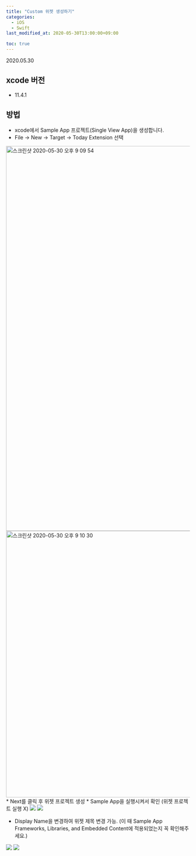 ```yaml
---
title: "Custom 위젯 생성하기"
categories: 
  - iOS
  - Swift
last_modified_at: 2020-05-30T13:00:00+09:00

toc: true
---
```

2020.05.30

## xcode 버전
* 11.4.1


## 방법
* xcode에서 Sample App 프로젝트(Single View App)을 생성합니다. 
* File -> New -> Target -> Today Extension 선택
<img width="1051" alt="스크린샷 2020-05-30 오후 9 09 54" src="https://user-images.githubusercontent.com/58776221/83327975-e05c8d00-a2ba-11ea-8842-2754fedef870.png">
<img width="728" alt="스크린샷 2020-05-30 오후 9 10 30" src="https://user-images.githubusercontent.com/58776221/83327979-e5214100-a2ba-11ea-8bcc-750305d241e9.png">
* Next를 클릭 후 위젯 프로젝트 생성
* Sample App을 실행시켜서 확인 (위젯 프로젝트 실행 X)
<img src="https://user-images.githubusercontent.com/58776221/83327982-e8b4c800-a2ba-11ea-8af8-3e9cf0847df8.png" />
<img src="https://user-images.githubusercontent.com/58776221/83327983-ea7e8b80-a2ba-11ea-913d-cde4f5b85c92.png" />

* Display Name을 변경하여 위젯 제목 변경 가능. (이 때 Sample App Frameworks, Libraries, and Embedded Content에 적용되었는지 꼭 확인해주세요.)
<img src="https://user-images.githubusercontent.com/58776221/83328095-9922cc00-a2bb-11ea-9b18-ca45cb2357b5.png" />
<img src="https://user-images.githubusercontent.com/58776221/83328244-94124c80-a2bc-11ea-8acf-bbcbbb04f944.png" />
